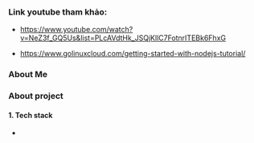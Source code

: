 ### Link youtube tham khảo:

-   https://www.youtube.com/watch?v=NeZ3f_GQ5Us&list=PLcAVdtHk_JSQjKllC7FotnrITEBk6FhxG

-   https://www.golinuxcloud.com/getting-started-with-nodejs-tutorial/

### About Me

### About project

#### 1. Tech stack

-
